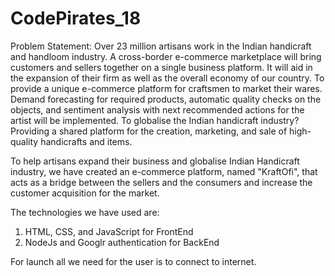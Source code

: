 # CodePirates_18
Problem Statement:
Over 23 million artisans work in the Indian handicraft and handloom industry. A cross-border e-commerce marketplace will bring customers and sellers together on a single business platform. It will aid in the expansion of their firm as well as the overall economy of our country.
To provide a unique e-commerce platform for craftsmen to market their wares. Demand forecasting for required products, automatic quality checks on the objects, and sentiment analysis with next recommended actions for the artist will be implemented.
To globalise the Indian handicraft industry? Providing a shared platform for the creation, marketing, and sale of high-quality handicrafts and items.

To help artisans expand their business and globalise Indian Handicraft industry, we have created an e-commerce platform, named "KraftOfi", that acts as a bridge between the sellers and the consumers and increase the customer acquisition for the market.

The technologies we have used are: 
1. HTML, CSS, and JavaScript for FrontEnd
2. NodeJs and Googlr authentication for BackEnd

For launch all we need for the user is to connect to internet.

